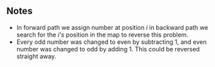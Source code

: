 ## Notes
* In forward path we assign number at position _i_ in backward path we search for the _i's_ position in the map to reverse this problem.
* Every odd number was changed to even by subtracting 1, and even number was changed to odd by adding 1. This could be reversed straight away.